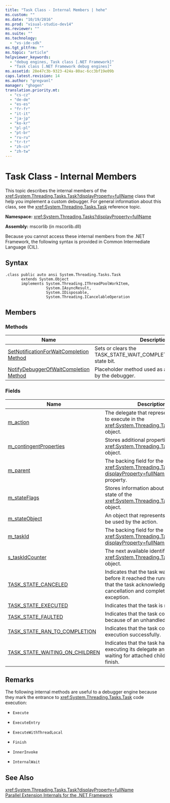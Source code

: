 ```yaml
---
title: "Task Class - Internal Members | hehe"
ms.custom: ""
ms.date: "10/19/2016"
ms.prod: "visual-studio-dev14"
ms.reviewer: ""
ms.suite: ""
ms.technology: 
  - "vs-ide-sdk"
ms.tgt_pltfrm: ""
ms.topic: "article"
helpviewer_keywords: 
  - "debug engines, Task class [.NET Framework]"
  - "Task class [.NET Framework debug engines]"
ms.assetid: 28e47c3b-9323-424a-80ac-6cc3bf19e09b
caps.latest.revision: 14
ms.author: "gregvanl"
manager: "ghogen"
translation.priority.mt: 
  - "cs-cz"
  - "de-de"
  - "es-es"
  - "fr-fr"
  - "it-it"
  - "ja-jp"
  - "ko-kr"
  - "pl-pl"
  - "pt-br"
  - "ru-ru"
  - "tr-tr"
  - "zh-cn"
  - "zh-tw"
---
```

# Task Class - Internal Members
This topic describes the internal members of the <xref:System.Threading.Tasks.Task?displayProperty=fullName> class that help you implement a custom debugger. For general information about this class, see the <xref:System.Threading.Tasks.Task> reference topic.  
  
 **Namespace:** <xref:System.Threading.Tasks?displayProperty=fullName>  
  
 **Assembly:** mscorlib (in mscorlib.dll)  
  
 Because you cannot access these internal members from the .NET Framework, the following syntax is provided in Common Intermediate Language (CIL).  
  
## Syntax  
  
```  
.class public auto ansi System.Threading.Tasks.Task  
       extends System.Object  
       implements System.Threading.IThreadPoolWorkItem,  
                  System.IAsyncResult,  
                  System.IDisposable,  
                  System.Threading.ICancelableOperation  
```  
  
## Members  
  
### Methods  
  
|Name|Description|  
|----------|-----------------|  
|[SetNotificationForWaitCompletion Method](../extensibility-debugger/setnotificationforwaitcompletion-method.md)|Sets or clears the TASK_STATE_WAIT_COMPLETION_NOTIFICATION state bit.|  
|[NotifyDebuggerOfWaitCompletion Method](../extensibility-debugger/notifydebuggerofwaitcompletion-method.md)|Placeholder method used as a breakpoint target by the debugger.|  
  
### Fields  
  
|Name|Description|  
|----------|-----------------|  
|[m_action](../extensibility-debugger/m_action-field.md)|The delegate that represents the code to execute in the <xref:System.Threading.Tasks.Task> object.|  
|[m_contingentProperties](../extensibility-debugger/m_contingentproperties-field.md)|Stores additional properties of the <xref:System.Threading.Tasks.Task> object.|  
|[m_parent](../extensibility-debugger/m_parent-field.md)|The backing field for the <xref:System.Threading.Tasks.Task?displayProperty=fullName> parent property.|  
|[m_stateFlags](../extensibility-debugger/m_stateflags-field.md)|Stores information about the current state of the <xref:System.Threading.Tasks.Task> object.|  
|[m_stateObject](../extensibility-debugger/m_stateobject-field.md)|An object that represents data that will be used by the action.|  
|[m_taskId](../extensibility-debugger/m_taskid-field.md)|The backing field for the <xref:System.Threading.Tasks.Task.Id*?displayProperty=fullName> property.|  
|[s_taskIdCounter](../extensibility-debugger/s_taskidcounter-field.md)|The next available identifier for a <xref:System.Threading.Tasks.Task> object.|  
|[TASK_STATE_CANCELED](../extensibility-debugger/task_state_canceled-field.md)|Indicates that the task was canceled before it reached the running state, or that the task acknowledged its cancellation and completed without exception.|  
|[TASK_STATE_EXECUTED](../extensibility-debugger/task_state_executed-field.md)|Indicates that the task is running.|  
|[TASK_STATE_FAULTED](../extensibility-debugger/task_state_faulted-field.md)|Indicates that the task completed because of an unhandled exception.|  
|[TASK_STATE_RAN_TO_COMPLETION](../extensibility-debugger/task_state_ran_to_completion-field.md)|Indicates that the task completed execution successfully.|  
|[TASK_STATE_WAITING_ON_CHILDREN](../extensibility-debugger/task_state_waiting_on_children-field.md)|Indicates that the task has finished executing its delegate and is implicitly waiting for attached child tasks to finish.|  
  
## Remarks  
 The following internal methods are useful to a debugger engine because they mark the entrance to <xref:System.Threading.Tasks.Task> code execution:  
  
-   `Execute`  
  
-   `ExecuteEntry`  
  
-   `ExecuteWithThreadLocal`  
  
-   `Finish`  
  
-   `InnerInvoke`  
  
-   `InternalWait`  
  
## See Also  
 <xref:System.Threading.Tasks.Task?displayProperty=fullName>   
 [Parallel Extension Internals for the .NET Framework](../extensibility-debugger/parallel-extension-internals-for-the-.net-framework.md)